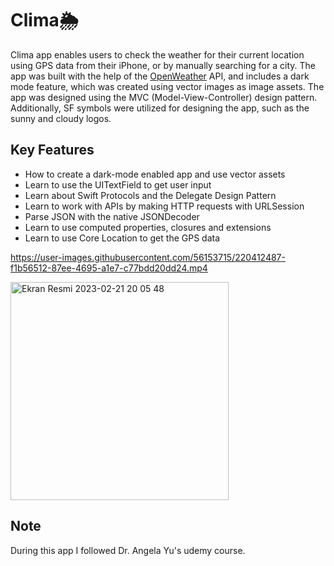 # Clima🌦

Clima app enables users to check the weather for their current location using GPS data from their iPhone, or by manually searching for a city. The app was built with the help of the [OpenWeather](https://openweathermap.org/) API, and includes a dark mode feature, which was created using vector images as image assets. The app was designed using the MVC (Model-View-Controller) design pattern. Additionally, SF symbols were utilized for designing the app, such as the sunny and cloudy logos.

## Key Features

* How to create a dark-mode enabled app and use vector assets
* Learn to use the UITextField to get user input
* Learn about Swift Protocols and the Delegate Design Pattern
* Learn to work with APIs by making HTTP requests with URLSession
* Parse JSON with the native JSONDecoder
* Learn to use computed properties, closures and extensions
* Learn to use Core Location to get the GPS data



https://user-images.githubusercontent.com/56153715/220412487-f1b56512-87ee-4695-a1e7-c77bdd20dd24.mp4

<img width="349" alt="Ekran Resmi 2023-02-21 20 05 48" src="https://user-images.githubusercontent.com/56153715/220412508-ed3d809b-e85d-4a77-906e-47a5846a8b2e.png">

## Note

During this app I followed Dr. Angela Yu's udemy course.
